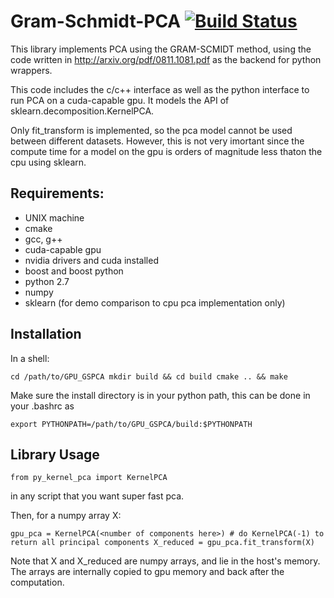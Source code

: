 # Gram-Schmidt-PCA [![Build Status](https://travis-ci.org/nmerrill67/GPU_GSPCA.svg?branch=master)](https://travis-ci.org/nmerrill67/GPU_GSPCA)
This library implements PCA using the  GRAM-SCMIDT method, using the code written in http://arxiv.org/pdf/0811.1081.pdf as the backend for python wrappers. 

This code includes the c/c++ interface as well as the python interface to run PCA on a cuda-capable gpu. It models the API of sklearn.decomposition.KernelPCA.

Only fit_transform is implemented, so the pca model cannot be used between different datasets. However, this is not very imortant since the compute time for a model on the gpu is orders of magnitude less thaton the cpu using sklearn.  

## Requirements:
- UNIX machine 
- cmake
- gcc, g++
- cuda-capable gpu 
- nvidia drivers and cuda installed
- boost and boost python
- python 2.7 
- numpy
- sklearn (for demo comparison to cpu pca implementation only)

## Installation

In a shell:

`cd /path/to/GPU_GSPCA
mkdir build && cd build
cmake .. && make`


Make sure the install directory is in your python path, this can be done in your .bashrc as 

`export PYTHONPATH=/path/to/GPU_GSPCA/build:$PYTHONPATH`


## Library Usage

`from py_kernel_pca import KernelPCA`

in any script that you want super fast pca.

Then, for a numpy array X:

`gpu_pca = KernelPCA(<number of components here>) # do KernelPCA(-1) to return all principal components
X_reduced = gpu_pca.fit_transform(X)`


Note that X and X_reduced are numpy arrays, and lie in the host's memory. The arrays are internally copied to gpu memory and back after the computation.




